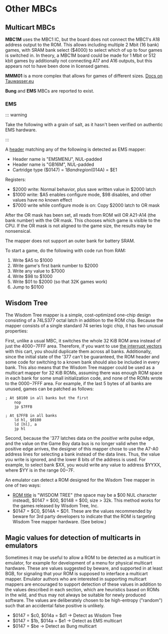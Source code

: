 # Other MBCs

## Multicart MBCs

**MBC1M** uses the MBC1 IC, but the board does not connect the MBC1's
A18 address output to the ROM. This allows including multiple 2 Mbit (16
bank) games, with SRAM bank select ($4000) to select which of up to
four games is switched in. In theory, a MBC1M board could be made for 1
Mbit or 512 kbit games by additionally not connecting A17 and A16
outputs, but this appears not to have been done in licensed games.

**MMM01** is a more complex that allows for games of different sizes.
[Docs on Tauwasser.eu](https://wiki.tauwasser.eu/view/MMM01)

**Bung** and **EMS** MBCs are reported to exist.

### EMS

::: warning

Take the following with a grain of salt, as it hasn't been verified on authentic EMS hardware.

:::

A [header](<#The Cartridge Header>) matching any of the following is detected as EMS mapper:

- Header name is "EMSMENU", NUL-padded
- Header name is "GB16M", NUL-padded
- Cartridge type ($0147) = $1B and region ($014A) = $E1

Registers:

- $2000 write: Normal behavior, plus save written value in $2000 latch
- $1000 write: $A5 enables configure mode, $98 disables, and other values have no known effect
- $7000 write while configure mode is on: Copy $2000 latch to OR mask

After the OR mask has been set, all reads from ROM will OR A21-A14 (the
bank number) with the OR mask. This chooses which game is visible to the
CPU. If the OR mask is not aligned to the game size, the results may be
nonsensical.

The mapper does not support an outer bank for battery SRAM.

To start a game, do the following with code run from RAM:
1. Write $A5 to $1000
2. Write game's first bank number to $2000
3. Write any value to $7000
4. Write $98 to $1000
5. Write $01 to $2000 (so that 32K games work)
6. Jump to $0100

## Wisdom Tree

The Wisdom Tree mapper is a simple, cost-optimized one-chip design
consisting of a 74LS377 octal latch in addition to the ROM chip. Because
the mapper consists of a single standard 74 series logic chip, it has
two unusual properties:

First, unlike a usual MBC, it switches the whole 32 KiB ROM area instead
of just the $4000-$7FFF area. Therefore, if you want to use [the interrupt vectors](<#Interrupt Handling>)
with this cart, you should duplicate them across all banks.
Additionally, since the initial state of the '377 can't be guaranteed,
the ROM header and some code for switching to a known bank should also
be included in every bank. This also means that the Wisdom Tree mapper
could be used as a multicart mapper for 32 KiB ROMs, assuming there was
enough ROM space in each bank for some small initialization code, and
none of the ROMs wrote to the $0000-$7FFF area. For example, if the
last 5 bytes of all banks are unused, games can be patched as follows:

```rgbasm
; At $0100 in all banks but the first
    nop
    jp $7FFB
```
```rgbasm
; At $7FFB in all banks
    ld hl, $0100
    ld [hl], a
    jp hl
```

Second, because the '377 latches data on the *positive* write pulse edge,
and the value on the Game Boy data bus is no longer valid when the
positive edge arrives, the designer of this mapper chose to use the
A7-A0 address lines for selecting a bank instead of the data lines.
Thus, the value you write is ignored, and the lower 8 bits of the
address is used. For example, to select bank $XX, you would write any
value to address $YYXX, where $YY is in the range $00-$7F.

An emulator can detect a ROM designed for the Wisdom Tree mapper in one of
two ways:

- [ROM title](<#0134-0143 - Title>) is "WISDOM TREE" (the space may be a
  $00 NUL character instead), $0147 = $00, $0148 = $00, size \> 32k.
  This method works for the games released by Wisdom Tree, Inc.
- $0147 = $C0, $014A = $D1. These are the values recommended by
  beware for 3rd party developers to indicate that the ROM is
  targeting Wisdom Tree mapper hardware. (See below.)

## Magic values for detection of multicarts in emulators

Sometimes it may be useful to allow a ROM to be detected as a multicart
in emulator, for example for development of a menu for physical
multicart hardware. These are values suggested by beware, and supported
in at least BGB, for signaling that your ROM is supposed to interface a multicart
mapper. Emulator authors who are interested in supporting multicart
mappers are encouraged to support detection of these values in addition
to the values described in each section, which are heuristics based on
ROMs in the wild, and thus may not always be suitable for newly produced
software. The values are deliberately chosen to be high-entropy
("random") such that an accidental false positive is unlikely.

- $0147 = $c0, $014a = $d1 → Detect as Wisdom Tree
- $0147 = $1b, $014a = $e1 → Detect as EMS multicart
- $0147 = $be → Detect as Bung multicart
